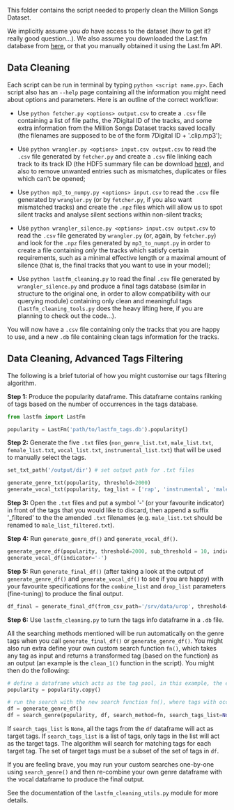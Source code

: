 This folder contains the script needed to properly clean the Million Songs Dataset. 

We implicitly assume you _do_ have access to the dataset (how to get it? really good question...). We also assume you downloaded the Last.fm database from [here](http://millionsongdataset.com/lastfm/), or that you manually obtained it using the Last.fm API. 

## Data Cleaning

Each script can be run in terminal by typing `python <script name.py>`. Each script also has an `--help` page containing all the information you might need about options and parameters. Here is an outline of the correct workflow:

 - Use `python fetcher.py <options> output.csv` to create a `.csv` file containing a list of file paths, the 7Digital ID of the tracks, and some extra information from the Million Songs Dataset tracks saved locally (the filenames are supposed to be of the form 7Digital ID + '.clip.mp3');

- Use `python wrangler.py <options> input.csv output.csv` to read the `.csv` file generated by `fetcher.py` and create a `.csv` file linking each track to its track ID (the HDF5 summary file can be download [here](http://millionsongdataset.com/sites/default/files/AdditionalFiles/msd_summary_file.h5)), and also to remove unwanted entries such as mismatches, duplicates or files which can't be opened;

- Use `python mp3_to_numpy.py <options> input.csv` to read the `.csv` file generated by `wrangler.py` (or by `fetcher.py`, if you also want mismatched tracks) and create the `.npz` files which will allow us to spot silent tracks and analyse silent sections within non-silent tracks;

- Use `python wrangler_silence.py <options> input.csv output.csv` to read the `.csv` file generated by `wrangler.py` (or, again, by `fetcher.py`) and look for the `.npz` files generated by `mp3_to_numpt.py` in order to create a file containing _only_ the tracks which satisfy certain requirements, such as a minimal effective length or a maximal amount of silence (that is, the final tracks that you want to use in your model);

- Use `python lastfm_cleaning.py` to read the final `.csv` file generated by `wrangler_silence.py` and produce a final tags database (similar in structure to the original one, in order to allow compatibility with our querying module) containing only clean and meaningful tags (`lastfm_cleaning_tools.py` does the heavy lifting here, if you are planning to check out the code...).

You will now have a `.csv` file containing only the tracks that you are happy to use, and a new `.db` file containing clean tags information for the tracks.

## Data Cleaning, Advanced Tags Filtering

The following is a brief tutorial of how you might customise our tags filtering algorithm.

**Step 1:** Produce the popularity dataframe. This dataframe contains ranking of tags based on the number of occurrences in the tags database. 

```python
from lastfm import LastFm

popularity = LastFm('path/to/lastfm_tags.db').popularity()
```

**Step 2:** Generate the five `.txt` files (`non_genre_list.txt`, `male_list.txt`, `female_list.txt`, `vocal_list.txt`, `instrumental_list.txt`) that will be used to manually select the tags.

```python
set_txt_path('/output/dir') # set output path for .txt files

generate_genre_txt(popularity, threshold=2000)
generate_vocal_txt(popularity, tag_list = ['rap', 'instrumental', 'male', 'female'], percentage_list=[90, 90, 90, 80])
```

**Step 3:** Open the `.txt` files and put a symbol '-' (or your favourite indicator) in front of the tags that you would like to discard, then append a suffix '_filtered' to the  the amended `.txt` filenames (e.g. `male_list.txt` should be renamed to `male_list_filtered.txt`).

**Step 4:** Run `generate_genre_df()` and `generate_vocal_df()`.

```python
generate_genre_df(popularity, threshold=2000, sub_threshold = 10, indicator='-') # sub_threshold tells the search algorithm to search only on tags with occurrence ≥ 10
generate_vocal_df(indicator='-')
```

**Step 5:** Run `generate_final_df()` (after taking a look at the output of `generate_genre_df()` and `generate_vocal_df()` to see if you are happy) with your favourite specifications for the `combine_list` and `drop_list` parameters (fine-tuning) to produce the final output.

```python
df_final = generate_final_df(from_csv_path='/srv/data/urop', threshold=2000, sub_threshold=10, combine_list=[[‘rhythm and blues’, ‘rnb’], [‘funky’, ‘funk’]], drop_list=[‘2000’, ‘00’, ‘90’, ‘80’, ‘70’, ‘60’])
```

**Step 6:** Use `lastfm_cleaning.py` to turn the tags info dataframe in a `.db` file.

All the searching methods mentioned will be run automatically on the genre tags when you call `generate_final_df()` or `generate_genre_df()`. You might also run extra define your own custom search function `fn()`, which takes any tag as input
and returns a transformed tag (based on the function) as an output (an example is the `clean_1()` function in the script). You might then do the following:

```python
# define a dataframe which acts as the tag pool, in this example, the entire popularity dataset is used
popularity = popularity.copy()

# run the search with the new search function fn(), where tags with occurrence ≥ 10 from the popularity dataset will be in the tag pool
df = generate_genre_df()
df = search_genre(popularity, df, search_method=fn, search_tags_list=None, sub_threshold=10)
```

If `search_tags_list` is `None`, all the tags from the `df` dataframe will act as target tags. If `search_tags_list` is a list of tags, only tags in the list will act as the target tags. The algorithm will search for matching tags for each target tag. The set of target tags must be a subset of the set of tags in `df`.

If you are feeling brave, you may run your custom searches one-by-one using `search_genre()` and then re-combine your own genre dataframe with the vocal dataframe to produce the final output.

See the documentation of the `lastfm_cleaning_utils.py` module for more details.
